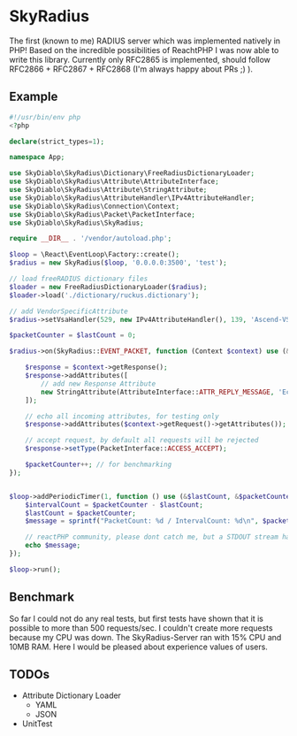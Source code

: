 # SkyRadius

The first (known to me) RADIUS server which was implemented natively in PHP! Based on the incredible
possibilities of ReachtPHP I was now able to write this library. Currently only RFC2865 is implemented,
should follow RFC2866 + RFC2867 + RFC2868 (I'm always happy about PRs ;) ).

## Example

```PHP
#!/usr/bin/env php
<?php

declare(strict_types=1);

namespace App;

use SkyDiablo\SkyRadius\Dictionary\FreeRadiusDictionaryLoader;
use SkyDiablo\SkyRadius\Attribute\AttributeInterface;
use SkyDiablo\SkyRadius\Attribute\StringAttribute;
use SkyDiablo\SkyRadius\AttributeHandler\IPv4AttributeHandler;
use SkyDiablo\SkyRadius\Connection\Context;
use SkyDiablo\SkyRadius\Packet\PacketInterface;
use SkyDiablo\SkyRadius\SkyRadius;

require __DIR__ . '/vendor/autoload.php';

$loop = \React\EventLoop\Factory::create();
$radius = new SkyRadius($loop, '0.0.0.0:3500', 'test');

// load freeRADIUS dictionary files
$loader = new FreeRadiusDictionaryLoader($radius);
$loader->load('./dictionary/ruckus.dictionary');

// add VendorSpecificAttribute
$radius->setVsaHandler(529, new IPv4AttributeHandler(), 139, 'Ascend-VSA-User-Acct-Host');

$packetCounter = $lastCount = 0;

$radius->on(SkyRadius::EVENT_PACKET, function (Context $context) use (&$packetCounter) {

    $response = $context->getResponse();
    $response->addAttributes([
        // add new Response Attribute
        new StringAttribute(AttributeInterface::ATTR_REPLY_MESSAGE, 'Echo Test-Radius-Server'),
    ]);

    // echo all incoming attributes, for testing only
    $response->addAttributes($context->getRequest()->getAttributes());

    // accept request, by default all requests will be rejected
    $response->setType(PacketInterface::ACCESS_ACCEPT);

    $packetCounter++; // for benchmarking
});


$loop->addPeriodicTimer(1, function () use (&$lastCount, &$packetCounter) {
    $intervalCount = $packetCounter - $lastCount;
    $lastCount = $packetCounter;
    $message = sprintf("PacketCount: %d / IntervalCount: %d\n", $packetCounter, $intervalCount);

    // reactPHP community, please dont catch me, but a STDOUT stream handler seems not working in windows environments?
    echo $message;
});

$loop->run();
```

## Benchmark

So far I could not do any real tests, but first tests have shown that it is possible to more than 500 requests/sec.
I couldn't create more requests because my CPU was down. The SkyRadius-Server ran with 15% CPU and 10MB RAM. Here I 
would be pleased about experience values of users.

## TODOs

- Attribute Dictionary Loader
  - YAML
  - JSON
- UnitTest
